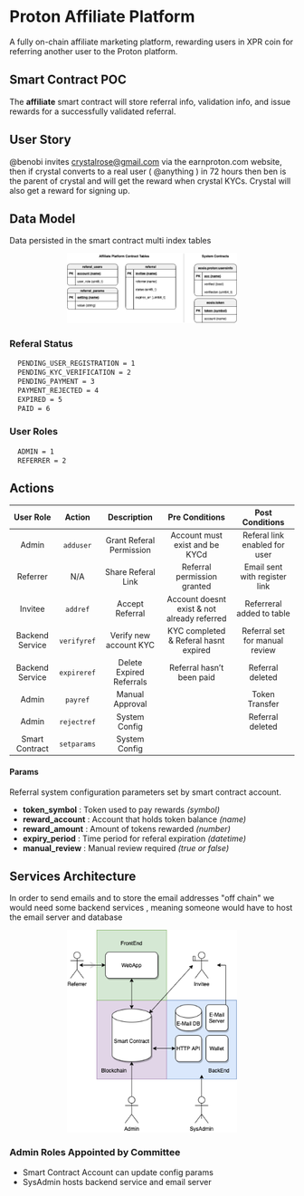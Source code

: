 # Proton Affiliate Platform

A fully on-chain affiliate marketing platform, rewarding users in XPR coin for referring another user to the Proton platform.

## Smart Contract POC

The **affiliate** smart contract will store referral info, validation info, and issue rewards for a successfully validated referral.

## User Story

@benobi invites crystalrose@gmail.com via the earnproton.com website, then if crystal converts to a real user ( @anything ) in 72 hours then ben is the parent of crystal and will get the reward when crystal KYCs. Crystal will also get a reward for signing up.

## Data Model

Data persisted in the smart contract multi index tables

<p align="center">
    <img src="../../docs/img/data-model.png" width="300">
</p>

### Referal Status

```
  PENDING_USER_REGISTRATION = 1
  PENDING_KYC_VERIFICATION = 2
  PENDING_PAYMENT = 3
  PAYMENT_REJECTED = 4
  EXPIRED = 5
  PAID = 6
```

### User Roles

```
  ADMIN = 1
  REFERRER = 2
```

## Actions

|    User Role    |      Action       |       Description        |               Pre Conditions                |        Post Conditions         |
| :-------------: | :---------------: | :----------------------: | :-----------------------------------------: | :----------------------------: |
|      Admin      |    `adduser`     | Grant Referal Permission |       Account must exist and be KYCd        | Referal link enabled for user  |
|    Referrer     |        N/A        |    Share Referal Link    |         Referral permission granted         | Email sent with register link  |
|     Invitee     | `addref` |     Accept Referral      | Account doesnt exist & not already referred |   Referreral added to table    |
| Backend Service | `verifyref` |  Verify new account KYC  |    KYC completed & Referal hasnt expired    | Referral set for manual review |
| Backend Service | `expireref` | Delete Expired Referrals |          Referral hasn’t been paid          |        Referral deleted        |
|      Admin      |  `payref`   |     Manual Approval      |                                             |         Token Transfer         |
|      Admin      | `rejectref`  |      System Config       |                                             |        Referral deleted        |
| Smart Contract  |   `setparams`    |      System Config       |                                             |                                |

#### Params

Referral system configuration parameters set by smart contract account.

- **token_symbol** : Token used to pay rewards _(symbol)_
- **reward_account** : Account that holds token balance _(name)_
- **reward_amount** : Amount of tokens rewarded _(number)_
- **expiry_period** : Time period for referal expiration _(datetime)_
- **manual_review** : Manual review required _(true or false)_

## Services Architecture

In order to send emails and to store the email addresses "off chain" we would need some backend services , meaning someone would have to host the email server and database

<p align="center">
    <img src="../../docs/img/services.png" width="300">
</p>

### Admin Roles Appointed by Committee

- Smart Contract Account can update config params
- SysAdmin hosts backend service and email server
